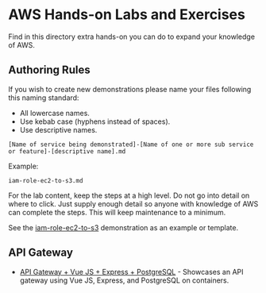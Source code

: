# AWS Hands-on Labs and Exercises

Find in this directory extra hands-on you can do to expand your knowledge of AWS.

## Authoring Rules

If you wish to create new demonstrations please name your files following this naming standard:

* All lowercase names.
* Use kebab case (hyphens instead of spaces).
* Use descriptive names.

`[Name of service being demonstrated]-[Name of one or more sub service or feature]-[descriptive name].md`

Example:

`iam-role-ec2-to-s3.md`

For the lab content, keep the steps at a high level. Do not go into detail on where to click. Just supply enough detail so anyone with knowledge of AWS can complete the steps. This will keep maintenance to a minimum.

See the [iam-role-ec2-to-s3](iam-role-ec2-to-s3.md) demonstration as an example or template.

## API Gateway

* [API Gateway + Vue JS + Express + PostgreSQL](https://github.com/allanchua101/api-gateway-vue-express-pg) - Showcases an API gateway using Vue JS, Express, and PostgreSQL on containers.
